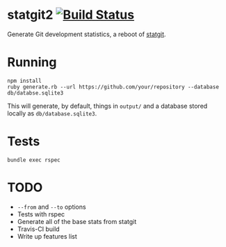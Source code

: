 statgit2 [![Build Status](https://travis-ci.org/soundasleep/statgit2.svg?branch=master)](https://travis-ci.org/soundasleep/statgit2)
========

Generate Git development statistics, a reboot of [statgit](https://github.com/soundasleep/statgit).

# Running

```
npm install
ruby generate.rb --url https://github.com/your/repository --database db/databse.sqlite3
```

This will generate, by default, things in `output/` and a database stored locally as `db/database.sqlite3`.

# Tests

```
bundle exec rspec
```

# TODO

* `--from` and `--to` options
* Tests with rspec
* Generate all of the base stats from statgit
* Travis-CI build
* Write up features list
